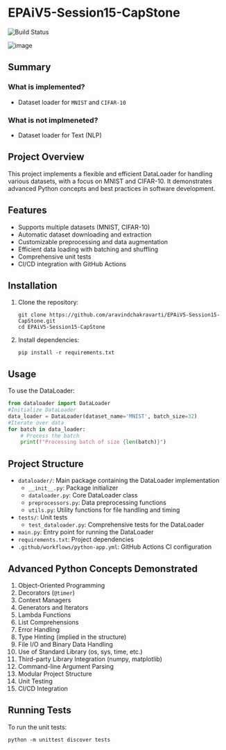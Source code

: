 # EPAiV5-Session15-CapStone

![Build Status](https://github.com/aravindchakravarti/EPAiV5-Session15-CapStone/actions/workflows/python-app.yml/badge.svg)


![image](https://github.com/user-attachments/assets/51b47083-c38a-4fa3-b0aa-469a18fe2100)


## Summary
### What is implemented?
- Dataset loader for `MNIST` and `CIFAR-10`
### What is not implmeneted?
- Dataset loader for Text (NLP)


## Project Overview

This project implements a flexible and efficient DataLoader for handling various datasets, with a focus on MNIST and CIFAR-10. It demonstrates advanced Python concepts and best practices in software development.

## Features

- Supports multiple datasets (MNIST, CIFAR-10)
- Automatic dataset downloading and extraction
- Customizable preprocessing and data augmentation
- Efficient data loading with batching and shuffling
- Comprehensive unit tests
- CI/CD integration with GitHub Actions

## Installation

1. Clone the repository:
   ```
   git clone https://github.com/aravindchakravarti/EPAiV5-Session15-CapStone.git
   cd EPAiV5-Session15-CapStone
   ```

2. Install dependencies:
   ```
   pip install -r requirements.txt
   ```

## Usage

To use the DataLoader:

```python
from dataloader import DataLoader
#Initialize DataLoader
data_loader = DataLoader(dataset_name='MNIST', batch_size=32)
#Iterate over data
for batch in data_loader:
    # Process the batch
    print(f"Processing batch of size {len(batch)}")
```

## Project Structure

- `dataloader/`: Main package containing the DataLoader implementation
  - `__init__.py`: Package initializer
  - `dataloader.py`: Core DataLoader class
  - `preprocessors.py`: Data preprocessing functions
  - `utils.py`: Utility functions for file handling and timing
- `tests/`: Unit tests
  - `test_dataloader.py`: Comprehensive tests for the DataLoader
- `main.py`: Entry point for running the DataLoader
- `requirements.txt`: Project dependencies
- `.github/workflows/python-app.yml`: GitHub Actions CI configuration

## Advanced Python Concepts Demonstrated

1. Object-Oriented Programming
2. Decorators (`@timer`)
3. Context Managers
4. Generators and Iterators
5. Lambda Functions
6. List Comprehensions
7. Error Handling
8. Type Hinting (implied in the structure)
9. File I/O and Binary Data Handling
10. Use of Standard Library (os, sys, time, etc.)
11. Third-party Library Integration (numpy, matplotlib)
12. Command-line Argument Parsing
13. Modular Project Structure
14. Unit Testing
15. CI/CD Integration

## Running Tests

To run the unit tests:
```
python -m unittest discover tests
```
